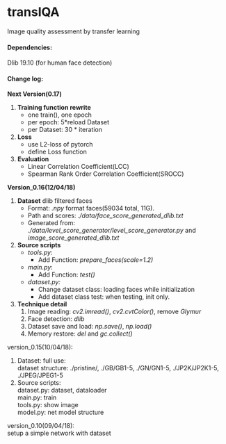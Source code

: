 # transIQA
Image quality assessment by transfer learning


#### Dependencies:
Dlib 19.10 (for human face detection)

#### Change log:

**Next Version(0.17)**
1. **Training function rewrite**
    * one train(), one epoch
    * per epoch: 5*reload Dataset
    * per Dataset: 30 * iteration
1. **Loss**
    * use L2-loss of pytorch
    * define Loss function
1. **Evaluation**
    * Linear Correlation Coefficient(LCC)
    * Spearman Rank Order Correlation Coefficient(SROCC)

**Version_0.16(12/04/18)**
1. **Dataset** dlib filtered faces
    * Format: _.npy_ format faces(59034 total, 11G).
    * Path and scores: _./data/face_score_generated_dlib.txt_
    * Generated from: _./data/level_score_generator/level_score_generator.py_ and *image_score_generated_dlib.txt*
1. **Source scripts**
    * _tools.py_:
        * Add Function: _prepare_faces(scale=1.2)_
    * _main.py_:
        * Add Function: _test()_
    * _dataset.py:_
        * Change dataset class: loading faces while initialization
        * Add dataset class test: when testing, init only.
1. **Technique detail**
    1. Image reading: _cv2.imread()_, _cv2.cvtColor()_, remove _Glymur_
    2. Face detection: _dlib_
    3. Dataset save and load: _np.save()_, _np.load()_
    4. Memory restore: _del_ and _gc.collect()_
    
    
    
version_0.15(10/04/18):
1. Dataset: full use:
<br>dataset structure: ./pristine/, ./GB/GB1-5, ./GN/GN1-5,
 ./JP2K/JP2K1-5, ./JPEG/JPEG1-5
2. Source scripts:
<br> dataset.py: dataset, dataloader
<br> main.py: train
<br> tools.py: show image
<br> model.py: net model structure

version_0.10(09/04/18):
<br>setup a simple network with dataset